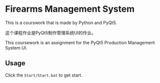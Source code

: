 # Firearms Management System

This is a courswork that is made by Python and PyQt5.

这个课程作业是PyQt5制作管理系统UI的作业。

This coursework is an assignment for the PyQt5 Production Management System UI.

## Usage

Click the ```Start/Start.bat``` to get start.